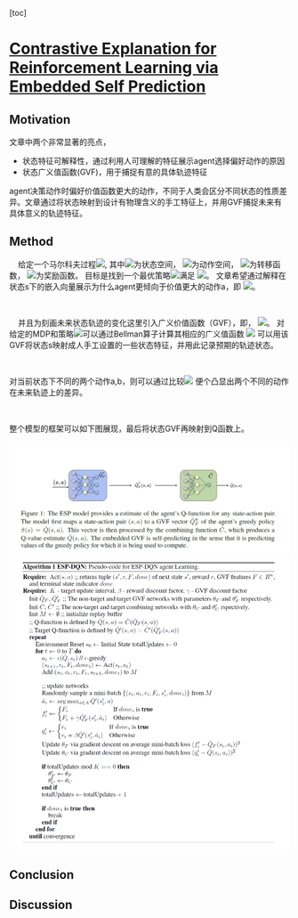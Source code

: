 [toc]

# [Contrastive Explanation for Reinforcement Learning via Embedded Self Prediction](./contrastive_explanations_for_reinforcement_learning_via_embedded_self_predictions.pdf)

## Motivation
文章中两个非常显著的亮点，
* 状态特征可解释性，通过利用人可理解的特征展示agent选择偏好动作的原因
* 状态广义值函数(GVF)，用于捕捉有意的具体轨迹特征

agent决策动作时偏好价值函数更大的动作，不同于人类会区分不同状态的性质差异。文章通过将状态映射到设计有物理含义的手工特征上，并用GVF捕捉未来有具体意义的轨迹特征。

## Method
&nbsp;&nbsp;&nbsp;&nbsp;给定一个马尔科夫过程<img src="http://latex.codecogs.com/gif.latex?<S,A,T,R>" />,
其中<img src="http://latex.codecogs.com/gif.latex?S" />为状态空间，
<img src="http://latex.codecogs.com/gif.latex?A" />为动作空间，
<img src="http://latex.codecogs.com/gif.latex?T(s, a, s \prime)" />为转移函数，
<img src="http://latex.codecogs.com/gif.latex?R(s, a)" />为奖励函数。
目标是找到一个最优策略<img src="http://latex.codecogs.com/gif.latex?\pi^*" />满足
<img src="http://latex.codecogs.com/gif.latex?\pi^* = \mathop{\arg\min}\limits_{a}=Q^*(s, a)">。
文章希望通过解释在状态s下的嵌入向量展示为什么agent更倾向于价值更大的动作a，即
<img src="http://latex.codecogs.com/gif.latex?\hat Q(s, a) > \hat Q(s, b)">。

<br/>

&nbsp;&nbsp;&nbsp;&nbsp;并且为刻画未来状态轨迹的变化这里引入广义价值函数（GVF），即，
<img src="http://latex.codecogs.com/gif.latex?F(s,a) = <f_1(s,a), \cdots, f_n(s,a)>" />。
对给定的MDP和策略<img src="http://latex.codecogs.com/gif.latex?\pi">可以通过Bellman算子计算其相应的广义值函数
<img src="http://latex.codecogs.com/gif.latex?Q_F^\pi(s, a) = F(s,a) + \gamma\sum_{s\prime}T(s, a, s \prime)Q_F^\pi(s \prime, \pi(s \prime))">
可以用该GVF将状态s映射成人手工设置的一些状态特征，并用此记录预期的轨迹状态。

<br/>

对当前状态下不同的两个动作a,b，则可以通过比较<img src="http://latex.codecogs.com/gif.latex?\Delta_F^pi(s,a,b)=Q_F^\pi(s, a)-Q_F^\pi(s, b)">
便个凸显出两个不同的动作在未来轨迹上的差异。

<br/>

整个模型的框架可以如下图展现，最后将状态GVF再映射到Q函数上。

![](fig/Contrastive%20Explanation%20for%20RL%20via%20ESP/ESP_frame.jpg)
![](fig/Contrastive%20Explanation%20for%20RL%20via%20ESP/ESP_algo.jpg)

## Conclusion

## Discussion
